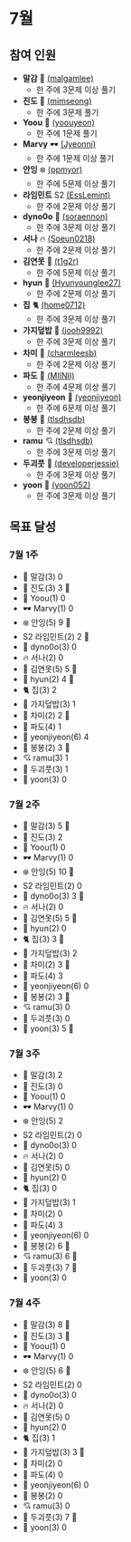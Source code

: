 # 7월

## 참여 인원

- **말감** 🎱 [(malgamlee)](https://github.com/malgamlee)
  - 한 주에 3문제 이상 풀기
- **진도** 🧶 [(mimseong)](https://github.com/mimseong)
  - 한 주에 3문제 풀기
- **Yoou** 🐧 [(yoouyeon)](https://github.com/yoouyeon)
  - 한 주에 1문제 풀기
- **Marvy** 🕶️ [(Jyeonni)](https://github.com/Jyeonni)
  - 한 주에 1문제 이상 풀기
- **안잉** ❄️ [(ppmyor)](https://github.com/ppmyor)
  - 한 주에 5문제 이상 풀기
- **라임민트** S2 [(EssLemint)](https://github.com/EssLemint)
  - 한 주에 2문제 이상 풀기
- **dyno0o** 🦕 [(soraennon)](https://github.com/soraennon)
  - 한 주에 3문제 이상 풀기
- **서나** 🔥 [(Soeun0218)](https://github.com/Soeun0218)
  - 한 주에 2문제 이상 풀기
- **김연못** 🌿 [(t1g2r)](https://github.com/t1g2r)
  - 한 주에 5문제 이상 풀기
- **hyun** 🍋 [(Hyunyounglee27)](https://github.com/hyunyounglee27)
  - 한 주에 2문제 이상 풀기
- **집** 🐈 [(home0712)](https://github.com/home0712)
  - 한 주에 3문제 이상 풀기
- **가지덮밥** 🍆 [(jooh9992)](https://github.com/jooh9992)
  - 한 주에 3문제 이상 풀기
- **차미** 💾 [(charmleesb)](https://github.com/charmleesb)
  - 한 주에 2문제 이상 풀기
- **파도** 🌊 [(MIINII)](https://github.com/MIINII)
  - 한 주에 4문제 이상 풀기
- **yeonjiyeon** 🌟 [(yeonjiyeon)](https://github.com/yeonjiyeon)
  - 한 주에 6문제 이상 풀기
- **봉봉** 🌱 [(tlsdhsdb)](https://github.com/tlsdhsdb)
  - 한 주에 2문제 이상 풀기
- **ramu** 💘 [(tlsdhsdb)](https://github.com/tlsdhsdb)
  - 한 주에 3문제 이상 풀기
- **두괴풋** 💎 [(developerjessie)](https://github.com/developerjessie)
  - 한 주에 3문제 이상 풀기
- **yoon** 🍤 [(yoon052)](https://github.com/yoon052)
  - 한 주에 3문제 이상 풀기

## 목표 달성

### 7월 1주

- 🎱 말감(3) 0
- 🧶 진도(3) 3 🏅
- 🐧 Yoou(1) 0
- 🕶️ Marvy(1) 0
- ❄️ 안잉(5) 9 🏅
- S2 라임민트(2) 2 🏅
- 🦕 dyno0o(3) 0
- 🔥 서나(2) 0
- 🌿 김연못(5) 5 🏅
- 🍋 hyun(2) 4 🏅
- 🐈 집(3) 2
- 🍆 가지덮밥(3) 1
- 💾 차미(2) 2 🏅
- 🌊 파도(4) 1
- 🌟 yeonjiyeon(6) 4
- 🌱 봉봉(2) 3 🏅
- 💘 ramu(3) 1
- 💎 두괴풋(3) 1
- 🍤 yoon(3) 0

### 7월 2주

- 🎱 말감(3) 5 🏅
- 🧶 진도(3) 2
- 🐧 Yoou(1) 0
- 🕶️ Marvy(1) 0
- ❄️ 안잉(5) 10 🏅
- S2 라임민트(2) 0
- 🦕 dyno0o(3) 3 🏅
- 🔥 서나(2) 0
- 🌿 김연못(5) 5 🏅
- 🍋 hyun(2) 0
- 🐈 집(3) 3 🏅
- 🍆 가지덮밥(3) 2
- 💾 차미(2) 3 🏅
- 🌊 파도(4) 3
- 🌟 yeonjiyeon(6) 0
- 🌱 봉봉(2) 3 🏅
- 💘 ramu(3) 0
- 💎 두괴풋(3) 0
- 🍤 yoon(3) 5 🏅

### 7월 3주

- 🎱 말감(3) 2
- 🧶 진도(3) 0
- 🐧 Yoou(1) 0
- 🕶️ Marvy(1) 0
- ❄️ 안잉(5) 2
- S2 라임민트(2) 0
- 🦕 dyno0o(3) 0
- 🔥 서나(2) 0
- 🌿 김연못(5) 0
- 🍋 hyun(2) 0
- 🐈 집(3) 0
- 🍆 가지덮밥(3) 1
- 💾 차미(2) 0
- 🌊 파도(4) 3
- 🌟 yeonjiyeon(6) 0
- 🌱 봉봉(2) 6 🏅
- 💘 ramu(3) 6 🏅
- 💎 두괴풋(3) 7 🏅
- 🍤 yoon(3) 0

### 7월 4주

- 🎱 말감(3) 8 🏅
- 🧶 진도(3) 3 🏅
- 🐧 Yoou(1) 0
- 🕶️ Marvy(1) 0
- ❄️ 안잉(5) 6 🏅
- S2 라임민트(2) 0
- 🦕 dyno0o(3) 0
- 🔥 서나(2) 0
- 🌿 김연못(5) 0
- 🍋 hyun(2) 0
- 🐈 집(3) 1
- 🍆 가지덮밥(3) 3 🏅
- 💾 차미(2) 0
- 🌊 파도(4) 0
- 🌟 yeonjiyeon(6) 0
- 🌱 봉봉(2) 0
- 💘 ramu(3) 0
- 💎 두괴풋(3) 7 🏅
- 🍤 yoon(3) 0
